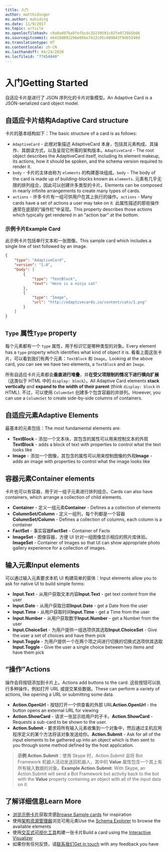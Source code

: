```yaml
---
title: 入门
author: matthidinger
ms.author: mahiding
ms.date: 11/9/2017
ms.topic: article
ms.openlocfilehash: c9a0ad07ba5fefbcdc35239591c02fe0720b5b66
ms.sourcegitcommit: e6418d692296e06be7412c95c689843f9db5240d
ms.translationtype: HT
ms.contentlocale: zh-CN
ms.lasthandoff: 04/24/2020
ms.locfileid: "77454840"
---
```

# <a name="getting-started"></a><span data-ttu-id="febe7-102">入门</span><span class="sxs-lookup"><span data-stu-id="febe7-102">Getting Started</span></span> 

<span data-ttu-id="febe7-103">自适应卡片是进行了 JSON 序列化的卡片对象模型。</span><span class="sxs-lookup"><span data-stu-id="febe7-103">An Adaptive Card is a JSON-serialized card object model.</span></span>

## <a name="adaptive-card-structure"></a><span data-ttu-id="febe7-104">自适应卡片结构</span><span class="sxs-lookup"><span data-stu-id="febe7-104">Adaptive Card structure</span></span>

<span data-ttu-id="febe7-105">卡片的基本结构如下：</span><span class="sxs-lookup"><span data-stu-id="febe7-105">The basic structure of a card is as follows:</span></span>

* <span data-ttu-id="febe7-106">`AdaptiveCard` - 此根对象描述 AdaptiveCard 本身，包括其元素构成、其操作、其朗读方式，以及呈现它所需的架构版本。</span><span class="sxs-lookup"><span data-stu-id="febe7-106">`AdaptiveCard` - The root object describes the AdaptiveCard itself, including its element makeup, its actions, how it should be spoken, and the schema version required to render it.</span></span>
* <span data-ttu-id="febe7-107">`body` - 卡片的主体由称为 `elements` 的构建基块组成。</span><span class="sxs-lookup"><span data-stu-id="febe7-107">`body` - The body of the card is made up of building-blocks known as `elements`.</span></span> <span data-ttu-id="febe7-108">元素有几乎无限的排列组合，因此可以创建许多类型的卡片。</span><span class="sxs-lookup"><span data-stu-id="febe7-108">Elements can be composed in nearly infinite arrangements to create many types of cards.</span></span> 
* <span data-ttu-id="febe7-109">`actions` - 许多卡片有一组可供用户在其上执行的操作。</span><span class="sxs-lookup"><span data-stu-id="febe7-109">`actions` - Many cards have a set of actions a user may take on it.</span></span> <span data-ttu-id="febe7-110">此属性描述的那些操作通常在底部的“操作栏”中呈现。</span><span class="sxs-lookup"><span data-stu-id="febe7-110">This property describes those actions which typically get rendered in an "action bar" at the bottom.</span></span>

### <a name="example-card"></a><span data-ttu-id="febe7-111">示例卡片</span><span class="sxs-lookup"><span data-stu-id="febe7-111">Example Card</span></span>

<span data-ttu-id="febe7-112">此示例卡片包括单行文本和一张图像。</span><span class="sxs-lookup"><span data-stu-id="febe7-112">This sample card which includes a single line of text followed by an image.</span></span>

```json
{
    "type": "AdaptiveCard",
    "version": "1.0",
    "body": [
        {
            "type": "TextBlock",
            "text": "Here is a ninja cat"
        },
        {
            "type": "Image",
            "url": "http://adaptivecards.io/content/cats/1.png"
        }
    ]
}
```

## <a name="type-property"></a><span data-ttu-id="febe7-113">`Type` 属性</span><span class="sxs-lookup"><span data-stu-id="febe7-113">`Type` property</span></span>

<span data-ttu-id="febe7-114">每个元素都有一个 `type` 属性，用于标识它是哪种类型的对象。</span><span class="sxs-lookup"><span data-stu-id="febe7-114">Every element has a `type` property which identifies what kind of object it is.</span></span> <span data-ttu-id="febe7-115">看看上面这张卡片，可以看到我们有两个元素：`TextBlock` 和 `Image`。</span><span class="sxs-lookup"><span data-stu-id="febe7-115">Looking at the above card, you can see we have two elements, a `TextBlock` and an `Image`.</span></span>

<span data-ttu-id="febe7-116">所有自适应卡片元素都会**垂直进行堆叠**，并**在受父项限制的情况下进行横向扩展**（这类似于 HTML 中的 `display: block`）。</span><span class="sxs-lookup"><span data-stu-id="febe7-116">All Adaptive Card elements **stack vertically** and **expand to the width of their parent** (think `display: block` in HTML).</span></span> <span data-ttu-id="febe7-117">不过，可以使用 `ColumnSet` 创建多个包含容器的并排列。</span><span class="sxs-lookup"><span data-stu-id="febe7-117">However, you can use a `ColumnSet` to create side-by-side columns of containers.</span></span>

## <a name="adaptive-elements"></a><span data-ttu-id="febe7-118">自适应元素</span><span class="sxs-lookup"><span data-stu-id="febe7-118">Adaptive Elements</span></span>

<span data-ttu-id="febe7-119">最基本的元素包括：</span><span class="sxs-lookup"><span data-stu-id="febe7-119">The most fundamental elements are:</span></span>

* <span data-ttu-id="febe7-120">**TextBlock** - 添加一个文本块，其包含的属性可以用来控制文本的外观</span><span class="sxs-lookup"><span data-stu-id="febe7-120">**TextBlock** - adds a block of text with properties to control what the text looks like</span></span>
* <span data-ttu-id="febe7-121">**Image** - 添加一个图像，其包含的属性可以用来控制图像的外观</span><span class="sxs-lookup"><span data-stu-id="febe7-121">**Image** - adds an image with properties to control what the image looks like</span></span>

## <a name="container-elements"></a><span data-ttu-id="febe7-122">容器元素</span><span class="sxs-lookup"><span data-stu-id="febe7-122">Container elements</span></span>

<span data-ttu-id="febe7-123">卡片也可以有容器，用于对一组子元素进行排列组合。</span><span class="sxs-lookup"><span data-stu-id="febe7-123">Cards can also have containers, which arrange a collection of child elements.</span></span>

* <span data-ttu-id="febe7-124">**Container** - 定义一组元素</span><span class="sxs-lookup"><span data-stu-id="febe7-124">**Container** - Defines a a collection of elements</span></span>
* <span data-ttu-id="febe7-125">**ColumnSet/Column** - 定义一组列，每个列都是一个容器</span><span class="sxs-lookup"><span data-stu-id="febe7-125">**ColumnSet/Column** - Defines a collection of columns, each column is a container</span></span>
* <span data-ttu-id="febe7-126">**FactSet** - 事实容器</span><span class="sxs-lookup"><span data-stu-id="febe7-126">**FactSet** - Container of Facts</span></span>
* <span data-ttu-id="febe7-127">**ImageSet** - 图像容器，方便 UI 针对一组图像显示相应的照片库体验。</span><span class="sxs-lookup"><span data-stu-id="febe7-127">**ImageSet** - Container of Images so that UI can show appropriate photo gallery experience for a collection of images.</span></span>

## <a name="input-elements"></a><span data-ttu-id="febe7-128">输入元素</span><span class="sxs-lookup"><span data-stu-id="febe7-128">Input elements</span></span>

<span data-ttu-id="febe7-129">可以通过输入元素要求本机 UI 构建简单的窗体：</span><span class="sxs-lookup"><span data-stu-id="febe7-129">Input elements allow you to ask for native UI to build simple forms:</span></span>

* <span data-ttu-id="febe7-130">**Input.Text** - 从用户获取文本内容</span><span class="sxs-lookup"><span data-stu-id="febe7-130">**Input.Text** - get text content from the user</span></span>
* <span data-ttu-id="febe7-131">**Input.Date** - 从用户获取日期</span><span class="sxs-lookup"><span data-stu-id="febe7-131">**Input.Date** - get a Date from the user</span></span>
* <span data-ttu-id="febe7-132">**Input.Time** - 从用户获取时间</span><span class="sxs-lookup"><span data-stu-id="febe7-132">**Input.Time** - get a Time from the user</span></span>
* <span data-ttu-id="febe7-133">**Input.Number** - 从用户获取数字</span><span class="sxs-lookup"><span data-stu-id="febe7-133">**Input.Number** - get a Number from the user</span></span>
* <span data-ttu-id="febe7-134">**Input.ChoiceSet** - 为用户提供一组选项供其选取</span><span class="sxs-lookup"><span data-stu-id="febe7-134">**Input.ChoiceSet** - Give the user a set of choices and have them pick</span></span>
* <span data-ttu-id="febe7-135">**Input.Toggle** - 为用户提供一个在两个项之间进行切换的切换式选项供其选取</span><span class="sxs-lookup"><span data-stu-id="febe7-135">**Input.Toggle** - Give the user a single choice between two items and have them pick</span></span>

## <a name="actions"></a><span data-ttu-id="febe7-136">“操作”</span><span class="sxs-lookup"><span data-stu-id="febe7-136">Actions</span></span>

<span data-ttu-id="febe7-137">操作会将按钮添加到卡片上。</span><span class="sxs-lookup"><span data-stu-id="febe7-137">Actions add buttons to the card.</span></span> <span data-ttu-id="febe7-138">这些按钮可以执行多种操作，例如打开 URL 或提交某些数据。</span><span class="sxs-lookup"><span data-stu-id="febe7-138">These can perform a variety of actions, like opening a URL or submitting some data.</span></span>

* <span data-ttu-id="febe7-139">**Action.OpenUrl** - 按钮打开一个供查看的外部 URL</span><span class="sxs-lookup"><span data-stu-id="febe7-139">**Action.OpenUrl** - the button opens an external URL for viewing</span></span>
* <span data-ttu-id="febe7-140">**Action.ShowCard** - 请求一张显示给用户的子卡。</span><span class="sxs-lookup"><span data-stu-id="febe7-140">**Action.ShowCard** - Requests a sub-card to be shown to the user.</span></span>
* <span data-ttu-id="febe7-141">**Action.Submit** - 要求将所有输入元素收集到一个对象中，然后通过主机应用程序定义的某个方法将该对象发送给你。</span><span class="sxs-lookup"><span data-stu-id="febe7-141">**Action.Submit** - Ask for all of the input elements to be gathered up into an object which is then sent to you through some method defined by the host application.</span></span>

> <span data-ttu-id="febe7-142">**示例 Action.Submit**：使用 Skype 时，Action.Submit 会将 Bot Framework 机器人活动发送回机器人，其中的 **Value** 属性包含一个其上有所有输入数据的对象。</span><span class="sxs-lookup"><span data-stu-id="febe7-142">**Example Action.Submit**: With Skype, an Action.Submit will send a Bot Framework bot activity back to the bot with the **Value** property containing an object with all of the input data on it.</span></span>

## <a name="learn-more"></a><span data-ttu-id="febe7-143">了解详细信息</span><span class="sxs-lookup"><span data-stu-id="febe7-143">Learn More</span></span>

* <span data-ttu-id="febe7-144">[浏览示例卡片](http://adaptivecards.io/samples/)获取灵感</span><span class="sxs-lookup"><span data-stu-id="febe7-144">[Browse Sample cards](http://adaptivecards.io/samples/) for inspiration</span></span>
* <span data-ttu-id="febe7-145">使用[架构资源管理器](http://adaptivecards.io/explorer)浏览可用元素</span><span class="sxs-lookup"><span data-stu-id="febe7-145">Use the [Schema Explorer](http://adaptivecards.io/explorer) to browse the available elements</span></span>
* <span data-ttu-id="febe7-146">使用[交互式可视化工具](http://adaptivecards.io/visualizer/)构建一张卡片</span><span class="sxs-lookup"><span data-stu-id="febe7-146">Build a card using the [Interactive Visualizer](http://adaptivecards.io/visualizer/)</span></span>
* <span data-ttu-id="febe7-147">如果你有任何反馈，请[联系我们](http://adaptivecards.io/connect)</span><span class="sxs-lookup"><span data-stu-id="febe7-147">[Get in touch](http://adaptivecards.io/connect) with any feedback you have</span></span>
